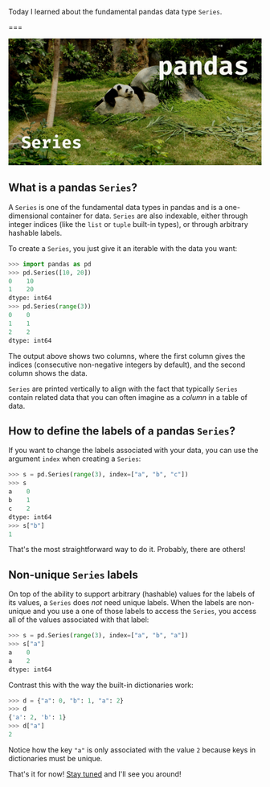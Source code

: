 Today I learned about the fundamental pandas data type `Series`.

===

![A picture of panda (the mammal) with the words "pandas" and "Series" written.](thumbnail.webp "Background photo by Elena Loshina on Unsplash.")


## What is a pandas `Series`?

A `Series` is one of the fundamental data types in pandas and is a one-dimensional container for data.
`Series` are also indexable, either through integer indices (like the `list` or `tuple` built-in types),
or through arbitrary hashable labels.

To create a `Series`, you just give it an iterable with the data you want:

```py
>>> import pandas as pd     
>>> pd.Series([10, 20])
0    10
1    20
dtype: int64
>>> pd.Series(range(3))  
0    0
1    1
2    2
dtype: int64
```

The output above shows two columns, where the first column gives the indices
(consecutive non-negative integers by default),
and the second column shows the data.

`Series` are printed vertically to align with the fact that typically `Series` contain related data
that you can often imagine as a _column_ in a table of data.


## How to define the labels of a pandas `Series`?

If you want to change the labels associated with your data,
you can use the argument `index` when creating a `Series`:

```py
>>> s = pd.Series(range(3), index=["a", "b", "c"])
>>> s
a    0
b    1
c    2
dtype: int64
>>> s["b"]
1
```

That's the most straightforward way to do it.
Probably, there are others!


## Non-unique `Series` labels

On top of the ability to support arbitrary (hashable) values for the labels of its values,
a `Series` does _not_ need unique labels.
When the labels are non-unique and you use a one of those labels to access the `Series`,
you access all of the values associated with that label:

```py
>>> s = pd.Series(range(3), index=["a", "b", "a"])
>>> s["a"]
a    0
a    2
dtype: int64
```

Contrast this with the way the built-in dictionaries work:

```py
>>> d = {"a": 0, "b": 1, "a": 2}
>>> d
{'a': 2, 'b': 1}
>>> d["a"]
2
```

Notice how the key `"a"` is only associated with the value `2` because keys in dictionaries must be unique.


That's it for now! [Stay tuned][subscribe] and I'll see you around!

[subscribe]: /subscribe
